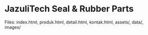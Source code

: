 
# JazuliTech Seal & Rubber Parts 

Files: index.html, produk.html, detail.html, kontak.html, assets/, data/, images/

